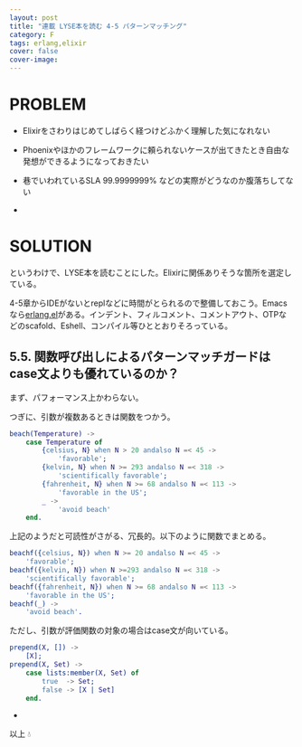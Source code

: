 ```yaml
---
layout: post
title: "連載 LYSE本を読む 4-5 パターンマッチング"
category: F
tags: erlang,elixir
cover: false
cover-image:
---
```


# PROBLEM
- Elixirをさわりはじめてしばらく経つけどふかく理解した気になれない
- Phoenixやほかのフレームワークに頼られないケースが出てきたとき自由な発想ができるようになっておきたい
- 巷でいわれているSLA 99.9999999% などの実際がどうなのか腹落ちしてない

-

# SOLUTION
というわけで、LYSE本を読むことにした。Elixirに関係ありそうな箇所を選定している。

4-5章からIDEがないとreplなどに時間がとられるので整備しておこう。Emacsなら[erlang.el](http://erlang.org/doc/man/erlang.el.html)がある。インデント、フィルコメント、コメントアウト、OTPなどのscafold、Eshell、コンパイル等ひととおりそろっている。


## 5.5. 関数呼び出しによるパターンマッチガードはcase文よりも優れているのか？

まず、パフォーマンス上かわらない。

つぎに、引数が複数あるときは関数をつかう。

```erlang
beach(Temperature) ->
    case Temperature of
        {celsius, N} when N > 20 andalso N =< 45 ->
            'favorable';
        {kelvin, N} when N >= 293 andalso N =< 318 ->
            'scientifically favorable';
        {fahrenheit, N} when N >= 68 andalso N =< 113 ->
            'favorable in the US';
        _ ->
            'avoid beach'
    end.
```

上記のようだと可読性がさがる、冗長的。以下のように関数でまとめる。

```erlang
beachf({celsius, N}) when N >= 20 andalso N =< 45 ->
    'favorable';
beachf({kelvin, N}) when N >=293 andalso N =< 318 ->
    'scientifically favorable';
beachf({fahrenheit, N}) when N >= 68 andalso N =< 113 ->
    'favorable in the US';
beachf(_) ->
    'avoid beach'.
```

ただし、引数が評価関数の対象の場合はcase文が向いている。

```erlang
prepend(X, []) ->
    [X];
prepend(X, Set) ->
    case lists:member(X, Set) of
        true  -> Set;
        false -> [X | Set]
    end.
```

-

以上 :droplet:
